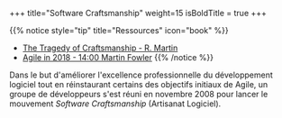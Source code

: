 +++
title="Software Craftsmanship"
weight=15
isBoldTitle = true
+++

{{% notice style="tip" title="Ressources" icon="book" %}}
- [The Tragedy of Craftsmanship - R. Martin](https://blog.cleancoder.com/uncle-bob/2018/08/28/CraftsmanshipMovement.html)
- [Agile in 2018 - 14:00 Martin Fowler](https://youtu.be/G_y2pNj0zZg?t=799)
{{% /notice %}}

Dans le but d'améliorer l'excellence professionnelle du développement logiciel tout en réinstaurant certains des objectifs initiaux de Agile, un groupe de développeurs s'est réuni en novembre 2008 pour lancer le mouvement *Software Craftsmanship* (Artisanat Logiciel).